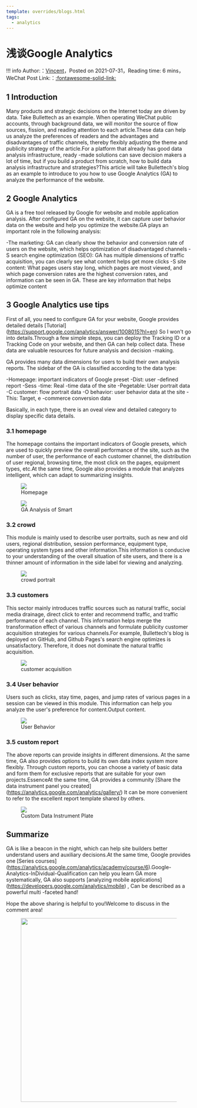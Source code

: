 ```yaml
---
template: overrides/blogs.html
tags:
  - analytics
---
```


# 浅谈Google Analytics

!!! info
    Author:：[Vincent](https://github.com/Realvincentyuan)，Posted on 2021-07-31，Reading time: 6 mins，WeChat Post Link:：[:fontawesome-solid-link:](https://mp.weixin.qq.com/s?__biz=MzI4Mjk3NzgxOQ==&mid=2247484386&idx=1&sn=e087694d0851d2fe715d246ba9a7737c&chksm=eb90f096dce77980ab9c5dc8674c28871fcb7f7a1b381391b1c26b986ce126b36f2267bce298&token=1565156350&lang=zh_CN#rd)

## 1 Introduction


Many products and strategic decisions on the Internet today are driven by data. Take Bullettech as an example. When operating WeChat public accounts, through background data, we will monitor the source of flow sources, fission, and reading attention to each article.These data can help us analyze the preferences of readers and the advantages and disadvantages of traffic channels, thereby flexibly adjusting the theme and publicity strategy of the article.For a platform that already has good data analysis infrastructure, ready -made solutions can save decision makers a lot of time, but if you build a product from scratch, how to build data analysis infrastructure and strategies?This article will take Bullettech's blog as an example to introduce to you how to use Google Analytics (GA) to analyze the performance of the website.


## 2 Google Analytics


GA is a free tool released by Google for website and mobile application analysis. After configured GA on the website, it can capture user behavior data on the website and help you optimize the website.GA plays an important role in the following analysis:


-The marketing: GA can clearly show the behavior and conversion rate of users on the website, which helps optimization of disadvantaged channels
-S search engine optimization (SEO): GA has multiple dimensions of traffic acquisition, you can clearly see what content helps get more clicks
-S site content: What pages users stay long, which pages are most viewed, and which page conversion rates are the highest conversion rates, and information can be seen in GA. These are key information that helps optimize content


## 3 Google Analytics use tips


First of all, you need to configure GA for your website, Google provides detailed details
[Tutorial] (https://support.google.com/analytics/answer/1008015?hl=en)
So I won't go into details.Through a few simple steps, you can deploy the Tracking ID or a Tracking Code on your website, and then GA can help collect data. These data are valuable resources for future analysis and decision -making.


GA provides many data dimensions for users to build their own analysis reports. The sidebar of the GA is classified according to the data type:


-Homepage: important indicators of Google preset
-Dist: user -defined report
-Sess -time: Real -time data of the site
-Pegetable: User portrait data
-C customer: flow portrait data
-O behavior: user behavior data at the site
-This: Target, e -commerce conversion data


Basically, in each type, there is an oveal view and detailed category to display specific data details.


### 3.1 homepage


The homepage contains the important indicators of Google presets, which are used to quickly preview the overall performance of the site, such as the number of user, the performance of each customer channel, the distribution of user regional, browsing time, the most click on the pages, equipment types, etc.At the same time, Google also provides a module that analyzes intelligent, which can adapt to summarizing insights.


<figure>
  <img src="https://cdn.jsdelivr.net/gh/BulletTech2021/Pics/2021-7-31/1627739241720-Home.png"  />

<figcaption> Homepage </figcaption>
</figure>


<figure>
  <img src="https://cdn.jsdelivr.net/gh/BulletTech2021/Pics/2021-8-1/1627790805820-%E6%B4%9E%E8%A7%81.png"  />

<figcaption> GA Analysis of Smart </figcaption>
</figure>


### 3.2 crowd


This module is mainly used to describe user portraits, such as new and old users, regional distribution, session performance, equipment type, operating system types and other information.This information is conducive to your understanding of the overall situation of site users, and there is a thinner amount of information in the side label for viewing and analyzing.


<figure>
  <img src="https://cdn.jsdelivr.net/gh/BulletTech2021/Pics/2021-7-31/1627742550450-%E4%BA%BA%E7%BE%A4.png"  />

<figcaption> crowd portrait </figcaption>
</figure>


### 3.3 customers


This sector mainly introduces traffic sources such as natural traffic, social media drainage, direct click to enter and recommend traffic, and traffic performance of each channel. This information helps merge the transformation effect of various channels and formulate publicity customer acquisition strategies for various channels.For example, Bullettech's blog is deployed on GitHub, and Github Pages's search engine optimizes is unsatisfactory. Therefore, it does not dominate the natural traffic acquisition.


<figure>
  <img src="https://cdn.jsdelivr.net/gh/BulletTech2021/Pics/2021-8-1/1627781320848-%E8%8E%B7%E5%AE%A2.png"   />

<figcaption> customer acquisition </figcaption>
</figure>


### 3.4 User behavior


Users such as clicks, stay time, pages, and jump rates of various pages in a session can be viewed in this module. This information can help you analyze the user's preference for content.Output content.


<figure>
  <img src="https://cdn.jsdelivr.net/gh/BulletTech2021/Pics/2021-8-1/1627782229120-%E8%A1%8C%E4%B8%BA.png" />

<figcaption> User Behavior </figcaption>
</figure>


### 3.5 custom report


The above reports can provide insights in different dimensions. At the same time, GA also provides options to build its own data index system more flexibly. Through custom reports, you can choose a variety of basic data and form them for exclusive reports that are suitable for your own projects.EssenceAt the same time, GA provides a community
[Share the data instrument panel you created] (https://analytics.google.com/analytics/gallery/)
It can be more convenient to refer to the excellent report template shared by others.


<figure>
  <img src="https://cdn.jsdelivr.net/gh/BulletTech2021/Pics/2021-8-1/1627789454404-%E4%BB%AA%E8%A1%A8%E7%9B%98.png"  />

<fIgcaption> Custom Data Instrument Plate </figcaption>
</figure>


## Summarize


GA is like a beacon in the night, which can help site builders better understand users and auxiliary decisions.At the same time, Google provides one
[Series courses] (https://analytics.google.com/analytics/academy/course/6).Google-Analytics-InDividual-Qualification can help you learn GA more systematically, GA also supports [analyzing mobile applications] (https://developers.google.com/analytics/mobile)
, Can be described as a powerful multi -faceted hand!


Hope the above sharing is helpful to you!Welcome to discuss in the comment area!


<figure>
  <img src="https://cdn.jsdelivr.net/gh/BulletTech2021/Pics/2021-6-14/1623639526512-1080P%20(Full%20HD)%20-%20Tail%20Pic.png" width="500" />

</figure>